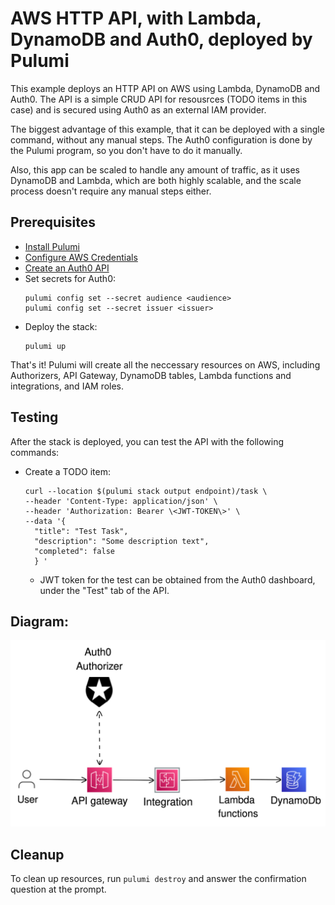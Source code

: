 # AWS HTTP API, with Lambda, DynamoDB and Auth0, deployed by Pulumi

This example deploys an HTTP API on AWS using Lambda, DynamoDB and Auth0. The API is a simple CRUD API for resousrces (TODO items in this case) and is secured using Auth0 as an external IAM provider.

The biggest advantage of this example, that it can be deployed with a single command, without any manual steps. The Auth0 configuration is done by the Pulumi program, so you don't have to do it manually.

Also, this app can be scaled to handle any amount of traffic, as it uses DynamoDB and Lambda, which are both highly scalable, and the scale process doesn't require any manual steps either.

## Prerequisites

- [Install Pulumi](https://www.pulumi.com/docs/get-started/install/)
- [Configure AWS Credentials](https://www.pulumi.com/docs/intro/cloud-providers/aws/setup/)
- [Create an Auth0 API](https://auth0.com/docs/get-started/dashboard/tenant-settings#create-an-api)
- Set secrets for Auth0:
  ```console
  pulumi config set --secret audience <audience>
  pulumi config set --secret issuer <issuer>
  ```
- Deploy the stack:
  ```console
  pulumi up
  ```

That's it! Pulumi will create all the neccessary resources on AWS, including Authorizers, API Gateway, DynamoDB tables, Lambda functions and integrations, and IAM roles.

## Testing

After the stack is deployed, you can test the API with the following commands:

- Create a TODO item:

  ```console
  curl --location $(pulumi stack output endpoint)/task \
  --header 'Content-Type: application/json' \
  --header 'Authorization: Bearer \<JWT-TOKEN\>' \
  --data '{
    "title": "Test Task",
    "description": "Some description text",
    "completed": false
    } '
  ```

  - JWT token for the test can be obtained from the Auth0 dashboard, under the "Test" tab of the API.

## Diagram:

![Alt text](diagram.svg)

## Cleanup

To clean up resources, run `pulumi destroy` and answer the confirmation question at the prompt.
